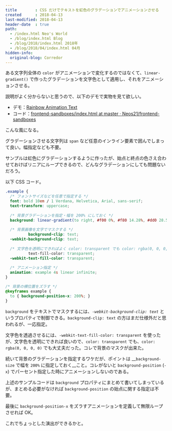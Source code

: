 ```yaml
---
title        : CSS だけでテキストを虹色のグラデーションでアニメーションさせる
created      : 2018-04-13
last-modified: 2018-04-13
header-date  : true
path:
  - /index.html Neo's World
  - /blog/index.html Blog
  - /blog/2018/index.html 2018年
  - /blog/2018/04/index.html 04月
hidden-info:
  original-blog: Corredor
---
```


ある文字列全体の `color` がアニメーションで変化するのではなくて、`linear-gradient()` で作ったグラデーションを文字色として適用し、それをアニメーションさせる。

説明がよく分からないと思うので、以下のデモで実物を見て欲しい。

- デモ：[Rainbow Animation Text](https://neos21.github.io/frontend-sandboxes/rainbow-animation-text/index.html)
- コード：[frontend-sandboxes/index.html at master · Neos21/frontend-sandboxes](https://github.com/neos21/frontend-sandboxes/blob/master/rainbow-animation-text/index.html)

こんな風になる。

グラデーションさせる文字列は `span` など任意のインライン要素で囲んでしまって良い。幅指定なども不要。

サンプルは虹色にグラデーションするように作ったが、始点と終点の色さえ合わせておけばリニアにループできるので、どんなグラデーションにしても問題ないだろう。

以下 CSS コード。

```css
.example {
  /* フォントサイズなどを任意で指定する */
  font: bold 10em / 1 Verdana, Helvetica, Arial, sans-serif;
  text-transform: uppercase;
  
  /* 背景グラデーションを指定・幅を 200% にしておく */
  background: linear-gradient(to right, #f00 0%, #f80 14.28%, #dd0 28.56%, #0d0 42.85%, #0dd 57.14%, #00f 71.42%, #e0e 85.71%, #f00 100%) 0% center / 200% auto;
  
  /* 背景画像を文字でマスクする */
          background-clip: text;
  -webkit-background-clip: text;
  
  /* 文字色を透明にできればよく color: transparent でも color: rgba(0, 0, 0, 0) でも可 */
          text-fill-color: transparent;
  -webkit-text-fill-color: transparent;
  
  /* アニメーション指定 */
  animation: example 4s linear infinite;
}

/* 背景の横位置をズラす */
@keyframes example {
  to { background-position-x: 200%; }
}
```

`background` をテキストでマスクするには、_`-webkit-background-clip: text`_ というプロパティで制御できる。`background-clip: text` の方はまだ仕様外だと思われるが、一応指定。

文字色を透過させるには、`-webkit-text-fill-color: transparent` を使ったが、文字色を透明にできれば良いので、`color: transparent` でも、`color: rgba(0, 0, 0, 0)` でも大丈夫だった。コレで背景のマスクが出来た。

続いて背景のグラデーションを指定するワケだが、ポイントは __`background-size` で幅を `200%` に指定しておく__こと。コレがないと `background-position` (`-x`) でパーセント指定した時にアニメーションしないのである。

上述のサンプルコードは `background` プロパティにまとめて書いてしまっているが、まとめる必要がなければ `background-position` の始点に関する指定は不要。

最後に `background-position-x` をズラすアニメーションを定義して無限ループさせれば OK。

これでちょっとした演出ができるかと。
